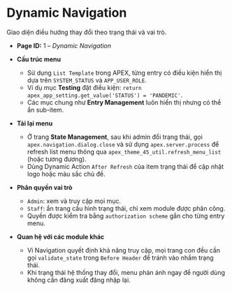 # Dynamic Navigation

Giao diện điều hướng thay đổi theo trạng thái và vai trò.

- **Page ID:** 1 – *Dynamic Navigation*

- **Cấu trúc menu**
  - Sử dụng `List Template` trong APEX, từng entry có điều kiện hiển thị dựa trên `SYSTEM_STATUS` và `APP_USER_ROLE`.
  - Ví dụ mục **Testing** đặt điều kiện: `return apex_app_setting.get_value('STATUS') = 'PANDEMIC'`.
  - Các mục chung như **Entry Management** luôn hiển thị nhưng có thể ẩn sub-item.

- **Tải lại menu**
  - Ở trang **State Management**, sau khi admin đổi trạng thái, gọi `apex.navigation.dialog.close` và sử dụng `apex.server.process` để refresh list menu thông qua `apex_theme_45_util.refresh_menu_list` (hoặc tương đương).
  - Dùng Dynamic Action `After Refresh` của item trạng thái để cập nhật logo hoặc màu sắc chủ đề.

- **Phân quyền vai trò**
  - `Admin`: xem và truy cập mọi mục.
  - `Staff`: ẩn trang cấu hình trạng thái, chỉ xem module được phân công.
  - Quyền được kiểm tra bằng `authorization scheme` gắn cho từng entry menu.

- **Quan hệ với các module khác**
  - Vì Navigation quyết định khả năng truy cập, mọi trang con đều cần gọi `validate_state` trong `Before Header` để tránh vào nhầm trạng thái.
  - Khi trạng thái hệ thống thay đổi, menu phản ánh ngay để người dùng không cần đăng xuất đăng nhập lại.

